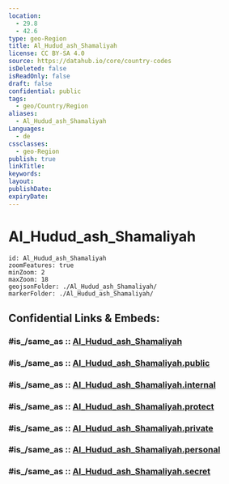 ```yaml
---
location:
  - 29.8
  - 42.6
type: geo-Region
title: Al_Hudud_ash_Shamaliyah
license: CC BY-SA 4.0
source: https://datahub.io/core/country-codes
isDeleted: false
isReadOnly: false
draft: false
confidential: public
tags:
  - geo/Country/Region
aliases:
  - Al_Hudud_ash_Shamaliyah
Languages:
  - de
cssclasses:
  - geo-Region
publish: true
linkTitle:
keywords:
layout:
publishDate:
expiryDate:
---
```


# Al_Hudud_ash_Shamaliyah

```leaflet
id: Al_Hudud_ash_Shamaliyah
zoomFeatures: true 
minZoom: 2 
maxZoom: 18
geojsonFolder: ./Al_Hudud_ash_Shamaliyah/
markerFolder: ./Al_Hudud_ash_Shamaliyah/
```


## Confidential Links & Embeds: 

### #is_/same_as :: [Al_Hudud_ash_Shamaliyah](/_Standards/Earth/Continent/Asia/Asia~West/Saudi_Arabia/Regions~Saudi_Arabia/Al_Hudud_ash_Shamaliyah.md) 

### #is_/same_as :: [Al_Hudud_ash_Shamaliyah.public](/_public/Earth/Continent/Asia/Asia~West/Saudi_Arabia/Regions~Saudi_Arabia/Al_Hudud_ash_Shamaliyah.public.md) 

### #is_/same_as :: [Al_Hudud_ash_Shamaliyah.internal](/_internal/Earth/Continent/Asia/Asia~West/Saudi_Arabia/Regions~Saudi_Arabia/Al_Hudud_ash_Shamaliyah.internal.md) 

### #is_/same_as :: [Al_Hudud_ash_Shamaliyah.protect](/_protect/Earth/Continent/Asia/Asia~West/Saudi_Arabia/Regions~Saudi_Arabia/Al_Hudud_ash_Shamaliyah.protect.md) 

### #is_/same_as :: [Al_Hudud_ash_Shamaliyah.private](/_private/Earth/Continent/Asia/Asia~West/Saudi_Arabia/Regions~Saudi_Arabia/Al_Hudud_ash_Shamaliyah.private.md) 

### #is_/same_as :: [Al_Hudud_ash_Shamaliyah.personal](/_personal/Earth/Continent/Asia/Asia~West/Saudi_Arabia/Regions~Saudi_Arabia/Al_Hudud_ash_Shamaliyah.personal.md) 

### #is_/same_as :: [Al_Hudud_ash_Shamaliyah.secret](/_secret/Earth/Continent/Asia/Asia~West/Saudi_Arabia/Regions~Saudi_Arabia/Al_Hudud_ash_Shamaliyah.secret.md)

